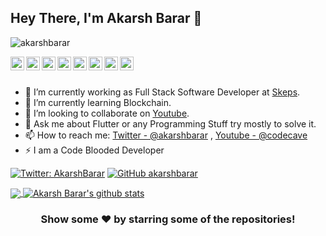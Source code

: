 ## Hey There, I'm Akarsh Barar 👋

<p align="left"> <img src="https://komarev.com/ghpvc/?username=akarshbarar&label=Views&color=blue&style=plastic" alt="akarshbarar" /> </p>

<a href="https://twitter.com/CodeCave2">
  <img align="left" alt="CodeCave's Twitter" width="22px" src="https://cdn.jsdelivr.net/npm/simple-icons@v3/icons/twitter.svg" />
</a>
<a href="https://twitter.com/AkarshBarar">
  <img align="left" alt="Akarsh's Twitter" width="22px" src="https://cdn.jsdelivr.net/npm/simple-icons@v3/icons/twitter.svg" />
</a>
<a href="https://www.linkedin.com/in/akarsh-barar-50588b131/">
  <img align="left" alt="Akarsh Barar's Linkdein" width="22px" src="https://cdn.jsdelivr.net/npm/simple-icons@v3/icons/linkedin.svg" />
</a>
<a href="https://github.com/akarshbarar">
  <img align="left" alt="Akarsh Barar's Github" width="22px" src="https://cdn.jsdelivr.net/npm/simple-icons@v3/icons/github.svg" />
</a>
<a href="https://www.instagram.com/mycodecave/">
  <img align="left" alt="Akarsh Barar || CodeCave 's Instagram" width="22px" src="https://cdn.jsdelivr.net/npm/simple-icons@v3/icons/instagram.svg" />
</a>
<a href="https://www.facebook.com/akarsh.barar.7">
  <img align="left" alt="Akarsh Barar's Facebook" width="22px" src="https://cdn.jsdelivr.net/npm/simple-icons@v3/icons/facebook.svg" />
</a>
<a href="https://www.youtube.com/c/CodeCave">
  <img align="left" alt="CodeCave's Youtube" width="22px" src="https://cdn.jsdelivr.net/npm/simple-icons@v3/icons/youtube.svg" />
</a>
<a href="https://chat.whatsapp.com/JoALuglQOKtHeNXE0wlfoK">
  <img align="left" alt="Join Whatsapp Group" width="22px" src="https://cdn.jsdelivr.net/npm/simple-icons@v3/icons/whatsapp.svg" />
</a>

<br/>
<br/>



- 🔭 I’m currently working as Full Stack Software Developer at [Skeps](https://www.skeps.com).
- 🌱 I’m currently learning Blockchain.
- 👯 I’m looking to collaborate on [Youtube](https://www.youtube.com/c/CodeCave).
- 💬 Ask me about Flutter or any Programming Stuff try mostly to solve it.
- 📫 How to reach me: [Twitter - @akarshbarar](https://twitter.com/AkarshBarar) , [Youtube - @codecave](https://www.youtube.com/c/CodeCave)
- ⚡ I am a Code Blooded Developer

[![Twitter: AkarshBarar](https://img.shields.io/twitter/follow/CodeCave2?style=social)](https://twitter.com/CodeCave2)
[![GitHub akarshbarar](https://img.shields.io/github/followers/akarshbarar?label=follow&style=social)](https://github.com/akarshbarar)

   

<a href="https://github.com/akarshbarar">
  <img align="center" src="https://github-readme-stats.vercel.app/api/top-langs/?username=akarshbarar&theme=dark&hide_langs_below=1" />
</a>
<a href="https://github.com/akarshbarar">
 <img align="center" src="https://github-readme-stats.vercel.app/api?username=akarshbarar&show_icons=true&theme=dracula&line_height=27" alt="Akarsh Barar's github stats"/>
</a>


<div align="center">

### Show some ❤️ by starring some of the repositories!

</div>
